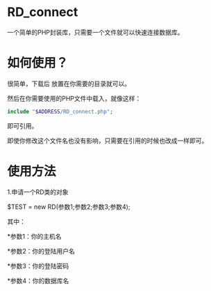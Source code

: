 # RD_connect
一个简单的PHP封装库，只需要一个文件就可以快速连接数据库。

# 如何使用？
很简单，下载后 放置在你需要的目录就可以。

然后在你需要使用的PHP文件中载入，就像这样：
```PHP
include "$ADDRESS/RD_connect.php"; 
```
即可引用。

即使你修改这个文件名也没有影响，只需要在引用的时候也改成一样即可。

# 使用方法

1.申请一个RD类的对象

$TEST = new RD(参数1;参数2;参数3;参数4);

其中：

*参数1：你的主机名

*参数2：你的登陆用户名

*参数3：你的登陆密码

*参数4：你的数据库名
